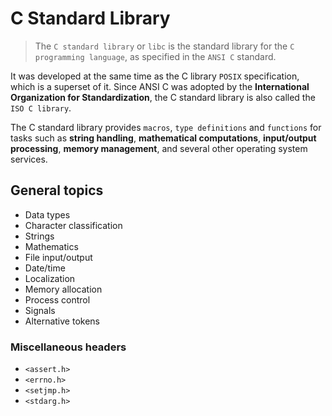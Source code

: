 # C Standard Library

>The `C standard library` or `libc` is the standard library for the `C programming language`, as specified in the `ANSI C` standard. 


It was developed at the same time as the C library `POSIX` specification, which is a superset of it. Since ANSI C was adopted by the __International Organization for Standardization__, the C standard library is also called the `ISO C library`.


The C standard library provides `macros`, `type definitions` and `functions` for tasks such as __string handling__, __mathematical computations__, __input/output processing__, __memory management__, and several other operating system services.

## General topics

* Data types
* Character classification
* Strings
* Mathematics
* File input/output
* Date/time
* Localization
* Memory allocation
* Process control
* Signals
* Alternative tokens

### Miscellaneous headers

* `<assert.h>`
* `<errno.h>`
* `<setjmp.h>`
* `<stdarg.h>`